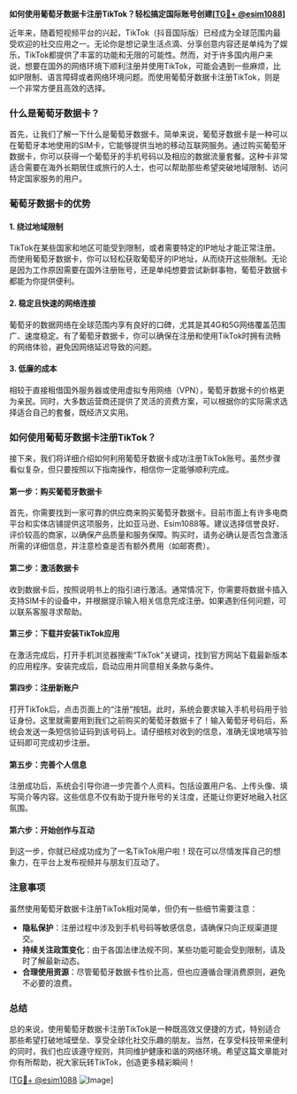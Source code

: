 **如何使用葡萄牙数据卡注册TikTok？轻松搞定国际账号创建[[TG💪+ @esim1088](https://t.me/s/esim1088)]**

近年来，随着短视频平台的兴起，TikTok（抖音国际版）已经成为全球范围内最受欢迎的社交应用之一。无论你是想记录生活点滴、分享创意内容还是单纯为了娱乐，TikTok都提供了丰富的功能和无限的可能性。然而，对于许多国内用户来说，想要在国外的网络环境下顺利注册并使用TikTok，可能会遇到一些麻烦，比如IP限制、语言障碍或者网络环境问题。而使用葡萄牙数据卡注册TikTok，则是一个非常方便且高效的选择。

### 什么是葡萄牙数据卡？

首先，让我们了解一下什么是葡萄牙数据卡。简单来说，葡萄牙数据卡是一种可以在葡萄牙本地使用的SIM卡，它能够提供当地的移动互联网服务。通过购买葡萄牙数据卡，你可以获得一个葡萄牙的手机号码以及相应的数据流量套餐。这种卡非常适合需要在海外长期居住或旅行的人士，也可以帮助那些希望突破地域限制、访问特定国家服务的用户。

### 葡萄牙数据卡的优势

#### 1. **绕过地域限制**
   TikTok在某些国家和地区可能受到限制，或者需要特定的IP地址才能正常注册。而使用葡萄牙数据卡，你可以轻松获取葡萄牙的IP地址，从而绕开这些限制。无论是因为工作原因需要在国外注册账号，还是单纯想要尝试新鲜事物，葡萄牙数据卡都能为你提供便利。

#### 2. **稳定且快速的网络连接**
   葡萄牙的数据网络在全球范围内享有良好的口碑，尤其是其4G和5G网络覆盖范围广、速度稳定。有了葡萄牙数据卡，你可以确保在注册和使用TikTok时拥有流畅的网络体验，避免因网络延迟导致的问题。

#### 3. **低廉的成本**
   相较于直接租借国外服务器或使用虚拟专用网络（VPN），葡萄牙数据卡的价格更为亲民。同时，大多数运营商还提供了灵活的资费方案，可以根据你的实际需求选择适合自己的套餐，既经济又实用。

### 如何使用葡萄牙数据卡注册TikTok？

接下来，我们将详细介绍如何利用葡萄牙数据卡成功注册TikTok账号。虽然步骤看似复杂，但只要按照以下指南操作，相信你一定能够顺利完成。

#### 第一步：购买葡萄牙数据卡
   首先，你需要找到一家可靠的供应商来购买葡萄牙数据卡。目前市面上有许多电商平台和实体店铺提供这项服务，比如亚马逊、Esim1088等。建议选择信誉良好、评价较高的商家，以确保产品质量和服务保障。购买时，请务必确认是否包含激活所需的详细信息，并注意检查是否有额外费用（如邮寄费）。

#### 第二步：激活数据卡
   收到数据卡后，按照说明书上的指引进行激活。通常情况下，你需要将数据卡插入支持SIM卡的设备中，并根据提示输入相关信息完成注册。如果遇到任何问题，可以联系客服寻求帮助。

#### 第三步：下载并安装TikTok应用
   在激活完成后，打开手机浏览器搜索“TikTok”关键词，找到官方网站下载最新版本的应用程序。安装完成后，启动应用并同意相关条款与条件。

#### 第四步：注册新账户
   打开TikTok后，点击页面上的“注册”按钮。此时，系统会要求输入手机号码用于验证身份。这里就需要用到我们之前购买的葡萄牙数据卡了！输入葡萄牙号码后，系统会发送一条短信验证码到该号码上。请仔细核对收到的信息，准确无误地填写验证码即可完成初步注册。

#### 第五步：完善个人信息
   注册成功后，系统会引导你进一步完善个人资料。包括设置用户名、上传头像、填写简介等内容。这些信息不仅有助于提升账号的关注度，还能让你更好地融入社区氛围。

#### 第六步：开始创作与互动
   到这一步，你就已经成功成为了一名TikTok用户啦！现在可以尽情发挥自己的想象力，在平台上发布视频并与朋友们互动了。

### 注意事项

虽然使用葡萄牙数据卡注册TikTok相对简单，但仍有一些细节需要注意：

- **隐私保护**：注册过程中涉及到手机号码等敏感信息，请确保只向正规渠道提交。
- **持续关注政策变化**：由于各国法律法规不同，某些功能可能会受到限制，请及时了解最新动态。
- **合理使用资源**：尽管葡萄牙数据卡性价比高，但也应遵循合理消费原则，避免不必要的浪费。

### 总结

总的来说，使用葡萄牙数据卡注册TikTok是一种既高效又便捷的方式，特别适合那些希望打破地域壁垒、享受全球化社交乐趣的朋友。当然，在享受科技带来便利的同时，我们也应该遵守规则，共同维护健康和谐的网络环境。希望这篇文章能对你有所帮助，祝大家玩转TikTok，创造更多精彩瞬间！

[[TG💪+ @esim1088](https://t.me/s/esim1088) ![Image](https://i.postimg.cc/4NQfJmqS/Snipaste-2025-05-13-00-14-12.png)]